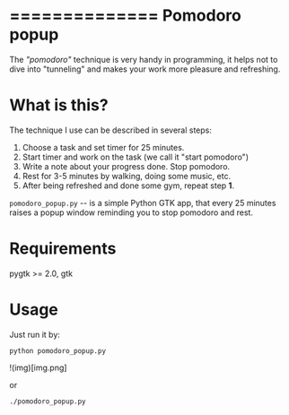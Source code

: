 ==============
Pomodoro popup
==============

The *"pomodoro"* technique is very handy in programming, it helps
not to dive into "tunneling" and makes your work more pleasure and refreshing.


What is this?
=============

The technique I use can be described in several steps:

1) Choose a task and set timer for 25 minutes.
2) Start timer and work on the task (we call it "start pomodoro")
3) Write a note about your progress done. Stop pomodoro.
4) Rest for 3-5 minutes by walking, doing some music, etc.
5) After being refreshed and done some gym, repeat step **1**.

`pomodoro_popup.py` -- is a simple Python GTK app, that every 25 minutes raises a popup window reminding you to stop pomodoro and rest.


Requirements
============
pygtk >= 2.0, gtk


Usage
====
Just run it by:

    python pomodoro_popup.py

!(img)[img.png]

or

    ./pomodoro_popup.py
